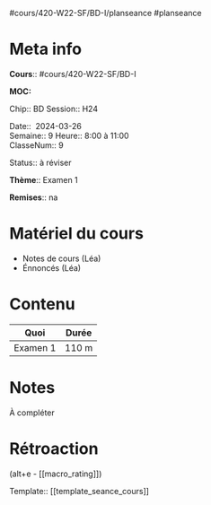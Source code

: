 #cours/420-W22-SF/BD-I/planseance #planseance
# Meta info

**Cours**:: #cours/420-W22-SF/BD-I 

**MOC:** 

Chip:: <span class="chip cours-1">BD</span>
Session:: H24

Date::  2024-03-26  
Semaine:: 9
Heure:: 8:00 à 11:00  
ClasseNum:: 9

Status::  <span class="chip to-review">à réviser</span>

**Thème**:: Examen 1

**Remises**:: <span class="chip na">na</span>

# Matériel du cours
* Notes de cours (Léa)
* Énnoncés (Léa)
# Contenu

| Quoi      | Durée |
| --------- | ----- |
| Examen 1  | 110 m |

# Notes
À compléter

# Rétroaction
(alt+e - [[macro_rating]])

Template:: [[template_seance_cours]]